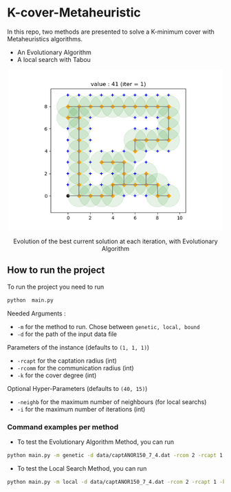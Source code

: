 # K-cover-Metaheuristic
In this repo, two methods are presented to solve a K-minimum cover with Metaheuristics algorithms.
* An Evolutionary Algorithm 
* A local search with Tabou

<p align="center">
    <img src="media/example.gif" alt="drawing" width="500"/>
</p>
<div align="center"> Evolution of the best current solution at each iteration, with Evolutionary Algorithm
</div>

## How to run the project 
To run the project you need to run 
```bash
python  main.py
```
Needed Arguments :
- `-m` for the method to run. Chose between `genetic, local, bound`
- `-d` for the path of the input data file 

Parameters of the instance (defaults to `(1, 1, 1)`)
- `-rcapt` for the captation radius (int)
- `-rcomm` for the communication radius (int)
- `-k` for the cover degree (int)

Optional Hyper-Parameters (defaults to `(40, 15)`)
- `-neighb` for the maximum number of neighbours (for local searchs)
- `-i` for the maximum number of iterations (int)

### Command examples per method
- To test the Evolutionary Algorithm Method, you can run 

```bash
python main.py -m genetic -d data/captANOR150_7_4.dat -rcom 2 -rcapt 1 -k 1 -i 10 -neighb 8
```

- To test the Local Search Method, you can run 

```bash
python main.py -m local -d data/captANOR150_7_4.dat -rcom 2 -rcapt 1 -k 1 -i 10 -neighb 40 -t 120
```